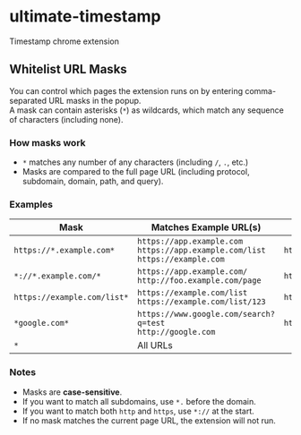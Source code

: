# ultimate-timestamp
Timestamp chrome extension

## Whitelist URL Masks

You can control which pages the extension runs on by entering comma-separated URL masks in the popup.  
A mask can contain asterisks (`*`) as wildcards, which match any sequence of characters (including none).

### How masks work

- `*` matches any number of any characters (including `/`, `.`, etc.)
- Masks are compared to the full page URL (including protocol, subdomain, domain, path, and query).

### Examples

| Mask                        | Matches Example URL(s)                           | Does NOT Match                |
|-----------------------------|--------------------------------------------------|-------------------------------|
| `https://*.example.com*`    | `https://app.example.com`<br>`https://app.example.com/list`<br>`https://example.com` | `http://app.example.com`      |
| `*://*.example.com/*`       | `https://app.example.com/`<br>`http://foo.example.com/page` | `https://example.org/`        |
| `https://example.com/list*` | `https://example.com/list`<br>`https://example.com/list/123` | `https://example.com/other`   |
| `*google.com*`              | `https://www.google.com/search?q=test`<br>`http://google.com` | `https://notgoogle.com`       |
| `*`                         | All URLs                                         |                               |

### Notes

- Masks are **case-sensitive**.
- If you want to match all subdomains, use `*.` before the domain.
- If you want to match both `http` and `https`, use `*://` at the start.
- If no mask matches the current page URL, the extension will not run.